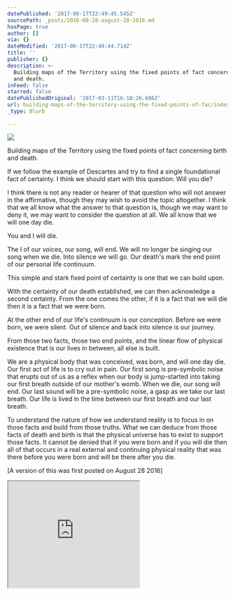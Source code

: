 ```yaml
---
datePublished: '2017-06-17T22:49:45.545Z'
sourcePath: _posts/2016-08-28-august-28-2016.md
hasPage: true
author: []
via: {}
dateModified: '2017-06-17T22:49:44.714Z'
title: ''
publisher: {}
description: >-
  Building maps of the Territory using the fixed points of fact concerning birth
  and death.
inFeed: false
starred: false
datePublishedOriginal: '2017-03-11T16:18:26.686Z'
url: building-maps-of-the-territory-using-the-fixed-points-of-fac/index.html
_type: Blurb

---
```

![](https://the-grid-user-content.s3-us-west-2.amazonaws.com/e7cf7781-c125-45fc-af64-fa9d88a56f48.jpg)

Building maps of the Territory using the fixed points of fact concerning birth and death.

If we follow the example of Descartes and try to find a single foundational fact of certainty. I think we should start with this question: Will you die?

I think there is not any reader or hearer of that question who will not answer in the affirmative, though they may wish to avoid the topic altogether. I think that we all know what the answer to that question is, though we may want to deny it, we may want to consider the question at all. We all know that we will one day die.

You and I will die.

The I of our voices, our song, will end. We will no longer be singing our song when we die. Into silence we will go. Our death's mark the end point of our personal life continuum.

This simple and stark fixed point of certainty is one that we can build upon.

With the certainty of our death established, we can then acknowledge a second certainty. From the one comes the other, if it is a fact that we will die then it is a fact that we were born.

At the other end of our life's continuum is our conception. Before we were born, we were silent. Out of silence and back into silence is our journey.

From those two facts, those two end points, and the linear flow of physical existence that is our lives in between, all else is built.

We are a physical body that was conceived, was born, and will one day die. Our first act of life is to cry out in pain. Our first song is pre-symbolic noise that erupts out of us as a reflex when our body is jump-started into taking our first breath outside of our mother's womb. When we die, our song will end. Our last sound will be a pre-symbolic noise, a gasp as we take our last breath. Our life is lived in the time between our first breath and our last breath.

To understand the nature of how we understand reality is to focus in on those facts and build from those truths. What we can deduce from those facts of death and birth is that the physical universe has to exist to support those facts. It cannot be denied that if you were born and if you will die then all of that occurs in a real external and continuing physical reality that was there before you were born and will be there after you die.

\[A version of this was first posted on August 28 2016\]

<iframe src="https://the-grid.github.io/ed-userhtml/?g=eJxNkUFPwzAMhe_9FVGRWCutCSAhIdruMIkDl12AE0IoS5wt3ZpUcVqoEP8ddyuIWxx_es9-rrQdmNV1arZF8D6mq0rQ1yqpUAXbxVVmeqei9S7TS4ZLYnP2lTA2yMAaqk2DrGaa7yA-HKEFF3E9PsvdRraQYf569VYSbQ3L_jPr8VFnJJWzALEPbmJmIRVARpg5Uiipwa2mntVnjGNQVKZCKO8cqMiNVLD1_sAdRAHu_eVJoD7wBi8-zbY91teXAwSkJerhht-lkwzNzTsZyGPjNXDrEEJcg_EBsnmvvEy-M-1VP02yZItzIgt6_foVDZLPIs_LSsx5JUk1RaqOEvGUqvLtKZWUaRllsQ9g6nQfY4f3QsQ97ILVXFphrNPF6PtQfMhRzLTr285jJKXbv8v8ANFaj7U" height="244" style=""></iframe>